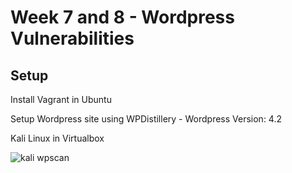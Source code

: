 # Week 7 and 8 - Wordpress Vulnerabilities

## Setup

Install Vagrant in Ubuntu

Setup Wordpress site using WPDistillery - Wordpress Version: 4.2

Kali Linux in Virtualbox

![kali wpscan](https://github.com/shruti2395/cyber_security_course/raw/master/week_7_and_8/kali_wpscan.gif "Running wpscan in Kali Linux")
